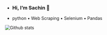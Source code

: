 - ### Hi, I’m Sachin 👋
- python • Web Scraping • Selenium • Pandas

 ![Github stats](https://github-readme-stats.vercel.app/api?username=Sachinkundapur)


  

